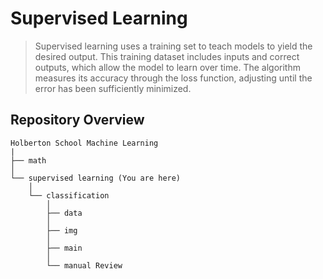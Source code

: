 # Supervised Learning

> Supervised learning uses a training set to teach models to yield the desired output. This training dataset includes inputs and correct outputs, which allow the model to learn over time. The algorithm measures its accuracy through the loss function, adjusting until the error has been sufficiently minimized.

## Repository Overview
```
Holberton School Machine Learning
|
├── math
│
└── supervised learning (You are here)
    │
    └── classification
        │
        ├── data
        │
        ├── img
        │
        ├── main
        │
        └── manual Review

```
